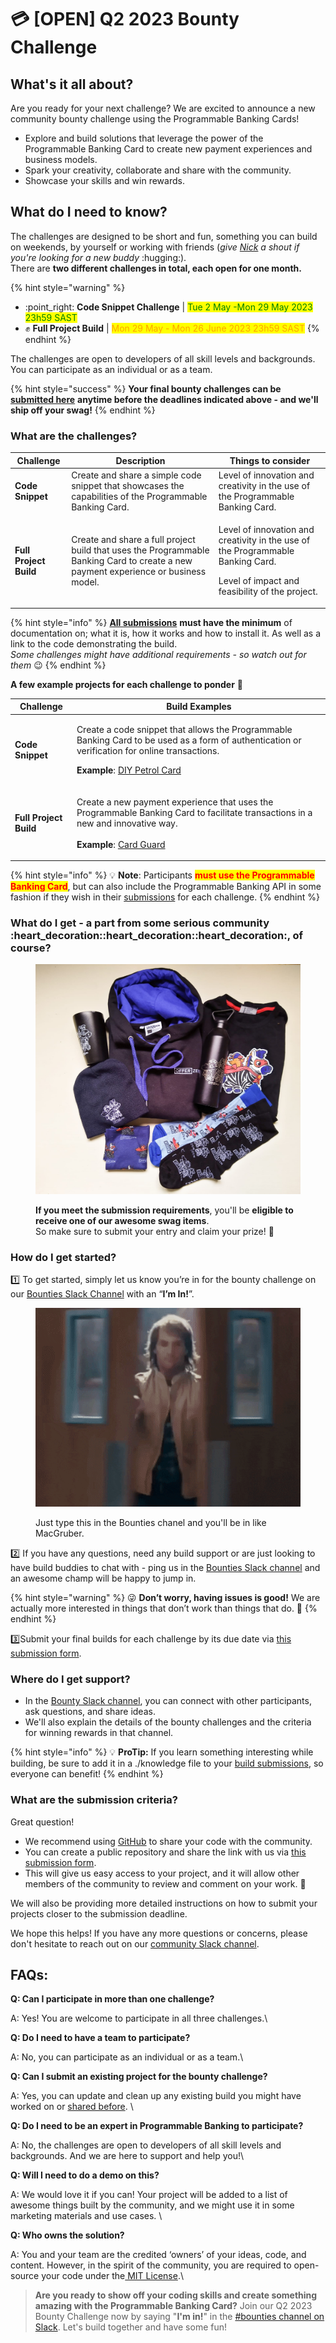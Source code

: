 # 💳 \[OPEN] Q2 2023 Bounty Challenge

## What's it all about?

Are you ready for your next challenge? We are excited to announce a new community bounty challenge using the Programmable Banking Cards!

* Explore and build solutions that leverage the power of the Programmable Banking Card to create new payment experiences and business models.
* Spark your creativity, collaborate and share with the community.
* Showcase your skills and win rewards.

## What do I need to know?

The challenges are designed to be short and fun, something you can build on weekends, by yourself or working with friends (_give_ [_Nick_](https://offerzen-community.slack.com/archives/D01R7N2T67J) _a shout if you're looking for a new buddy_ :hugging:). \
There are **two different challenges in total, each open for one month.**

{% hint style="warning" %}
* :point\_right: **Code Snippet Challenge** | <mark style="color:green;">Tue 2 May -Mon 29 May 2023 23h59 SAST</mark>
* ✊ **Full Project Build** | <mark style="color:orange;">Mon 29 May - Mon 26 June 2023 23h59 SAST</mark>
{% endhint %}

The challenges are open to developers of all skill levels and backgrounds. You can participate as an individual or as a team.

{% hint style="success" %}
**Your final bounty challenges can be** [**submitted here**](https://8malmkzgvs8.typeform.com/to/wobyAEBu) **anytime before the deadlines indicated above - and we'll ship off your swag!**&#x20;
{% endhint %}

### What are the challenges?

| Challenge              | Description                                                                                                                         | Things to consider                                                                                                                                         |
| ---------------------- | ----------------------------------------------------------------------------------------------------------------------------------- | ---------------------------------------------------------------------------------------------------------------------------------------------------------- |
| **Code Snippet**       | Create and share a simple code snippet that showcases the capabilities of the Programmable Banking Card.                            | Level of innovation and creativity in the use of the Programmable Banking Card.                                                                            |
| **Full Project Build** | Create and share a full project build that uses the Programmable Banking Card to create a new payment experience or business model. | <p></p><p>Level of innovation and creativity in the use of the Programmable Banking Card.</p><p></p><p>Level of impact and feasibility of the project.</p> |

{% hint style="info" %}
[**All submissions**](https://8malmkzgvs8.typeform.com/to/wobyAEBu) **must have the minimum** of documentation on; what it is, how it works and how to install it. As well as a link to the code demonstrating the build. \
_Some challenges might have additional requirements - so watch out for them_ :wink:
{% endhint %}

**A few example projects for each challenge to ponder** :thinking:

| Challenge              | Build Examples                                                                                                                                                                                                                                                                                                             |
| ---------------------- | -------------------------------------------------------------------------------------------------------------------------------------------------------------------------------------------------------------------------------------------------------------------------------------------------------------------------- |
| **Code Snippet**       | <p>Create a code snippet that allows the Programmable Banking Card to be used as a form of authentication or verification for online transactions.</p><p></p><p><strong>Example</strong>: <a href="../build-something-simple/card-or-how-to-create-a-diy-petrol-card.md">DIY Petrol Card</a></p>                           |
| **Full Project Build** | <p>Create a new payment experience that uses the Programmable Banking Card to facilitate transactions in a new and innovative way. <br><br><strong>Example</strong>: <a href="https://gitlab.com/offerzen-community/investec-programmable-banking/command-center#built-with-investec-programmable-card">Card Guard</a></p> |

{% hint style="info" %}
💡 **Note**: Participants <mark style="color:red;">**must use the Programmable Banking Card**</mark>, but can also include the Programmable Banking API in some fashion if they wish in their [submissions](https://8malmkzgvs8.typeform.com/to/wobyAEBu) for each challenge.
{% endhint %}

### What do I get - a part from some serious community :heart\_decoration::heart\_decoration::heart\_decoration:, of course?

<figure><img src="../../.gitbook/assets/swag pics.png" alt=""><figcaption><p><strong>If you meet the submission requirements</strong>, you'll be <strong>eligible to receive one of our awesome swag items</strong>. <br>So make sure to submit your entry and claim your prize! 🤩</p></figcaption></figure>

### How do I get started?

1️⃣ To get started, simply let us know you’re in for the bounty challenge on our [Bounties Slack Channel](https://offerzen-community.slack.com/archives/C048GPNT49W) with an “**I’m In!**”.&#x20;

<figure><img src="../../.gitbook/assets/im_in.gif" alt=""><figcaption><p>Just type this in the Bounties chanel and you'll be in like MacGruber. </p></figcaption></figure>

2️⃣ If you have any questions, need any build support or are just looking to have build buddies to chat with - ping us in the [Bounties Slack channel](https://offerzen-community.slack.com/archives/C048GPNT49W) and an awesome champ will be happy to jump in.

{% hint style="warning" %}
😜 **Don’t worry, having issues is good!** We are actually more interested in things that don’t work than things that do. 🤫&#x20;
{% endhint %}

3️⃣Submit your final builds for each challenge by its due date via [this submission form](https://8malmkzgvs8.typeform.com/to/wobyAEBu).

### Where do I get support?

* In the [Bounty Slack channel](https://offerzen-community.slack.com/archives/C048GPNT49W), you can connect with other participants, ask questions, and share ideas.
* We'll also explain the details of the bounty challenges and the criteria for winning rewards in that channel.

{% hint style="info" %}
💡 **ProTip:** If you learn something interesting while building, be sure to add it in a ./knowledge file to your [build submissions](https://8malmkzgvs8.typeform.com/to/wobyAEBu), so everyone can benefit!
{% endhint %}

### What are the submission criteria?

Great question!

* We recommend using [GitHub](https://github.com/) to share your code with the community.&#x20;
* You can create a public repository and share the link with us via [this submission form](https://8malmkzgvs8.typeform.com/to/wobyAEBu).
* This will give us easy access to your project, and it will allow other members of the community to review and comment on your work. 🥳

We will also be providing more detailed instructions on how to submit your projects closer to the submission deadline.

We hope this helps! If you have any more questions or concerns, please don't hesitate to reach out on our [community Slack channel](https://offerzen-community.slack.com/archives/C048GPNT49W).

## FAQs:

**Q: Can I participate in more than one challenge?**

A: Yes! You are welcome to participate in all three challenges.\


**Q: Do I need to have a team to participate?**

A: No, you can participate as an individual or as a team.\


**Q: Can I submit an existing project for the bounty challenge?**

A: Yes, you can update and clean up any existing build you might have worked on or [shared before](https://gitlab.com/offerzen-community/investec-programmable-banking/command-center#open-source-projects). \


**Q: Do I need to be an expert in Programmable Banking to participate?**

A: No, the challenges are open to developers of all skill levels and backgrounds. And we are here to support and help you!\


**Q: Will I need to do a demo on this?**

A:  We would love it if you can! Your project will be added to a list of awesome things built by the community, and we might use it in some marketing materials and use cases. \


**Q: Who owns the solution?**

A: You and your team are the credited ‘owners’ of your ideas, code, and content. However, in the spirit of the community, you are required to open-source your code under the[ MIT License](https://opensource.org/licenses/MIT).\


> **Are you ready to show off your coding skills and create something amazing with the Programmable Banking Card?** Join our Q2 2023 Bounty Challenge now by saying "**I'm in!**" in the [#bounties channel on Slack](https://offerzen-community.slack.com/archives/C048GPNT49W). Let's build together and have some fun!
